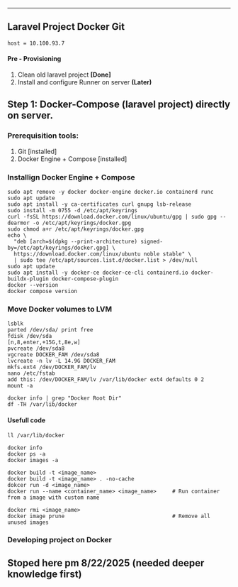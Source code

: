 -----------------------------------------

**Laravel Project Docker Git**
-----------------------------------------
`host = 10.100.93.7`

#### Pre - Provisioning
1. Clean old laravel project				**[Done]**
2. Install and configure Runner on server **(Later)**

## Step 1: Docker-Compose (laravel project) directly on server.
### Prerequisition tools:
1. Git  						[installed]
2. Docker Engine + Compose 		[installed]

### Installign Docker Engine + Compose
```
sudo apt remove -y docker docker-engine docker.io containerd runc
sudo apt update
sudo apt install -y ca-certificates curl gnupg lsb-release
sudo install -m 0755 -d /etc/apt/keyrings
curl -fsSL https://download.docker.com/linux/ubuntu/gpg | sudo gpg --dearmor -o /etc/apt/keyrings/docker.gpg
sudo chmod a+r /etc/apt/keyrings/docker.gpg
echo \
  "deb [arch=$(dpkg --print-architecture) signed-by=/etc/apt/keyrings/docker.gpg] \
  https://download.docker.com/linux/ubuntu noble stable" \
  | sudo tee /etc/apt/sources.list.d/docker.list > /dev/null
sudo apt update
sudo apt install -y docker-ce docker-ce-cli containerd.io docker-buildx-plugin docker-compose-plugin
docker --version
docker compose version
```
### Move Docker volumes to LVM 
```
lsblk
parted /dev/sda/ print free
fdisk /dev/sda
[n,8,enter,+15G,t,8e,w]
pvcreate /dev/sda8
vgcreate DOCKER_FAM /dev/sda8
lvcreate -n lv -L 14.9G DOCKER_FAM
mkfs.ext4 /dev/DOCKER_FAM/lv
nano /etc/fstab
add this: /dev/DOCKER_FAM/lv /var/lib/docker ext4 defaults 0 2
mount -a
```

```
docker info | grep "Docker Root Dir"
df -TH /var/lib/docker
```

#### Usefull code
```
ll /var/lib/docker

docker info
docker ps -a
docker images -a

docker build -t <image_name>
docker build -t <image_name> . -no-cache
dokcer run -d <image_name>
docker run --name <container_name> <image_name> 	# Run container from a image with custom name

docker rmi <image_name>
docker image prune  								# Remove all unused images
```

### Developing project on Docker
## Stoped here pm 8/22/2025 (needed deeper knowledge first)
